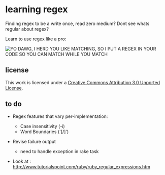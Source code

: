 learning regex
==============

Finding regex to be a write once, read zero medium? Dont see whats regular about regex? 

Learn to use regex like a pro:

  ![YO DAWG, I HERD YOU LIKE MATCHING, SO I PUT A REGEX IN YOUR CODE SO YOU CAN MATCH WHILE YOU MATCH](https://github.com/mattdunn/learning-regex/raw/master/lib/xzibit-regex-meme.jpg)

license
-------

This work is licensed under a <a rel="license" href="http://creativecommons.org/licenses/by/3.0/">Creative Commons Attribution 3.0 Unported License</a>.

to do
-----
  * Regex features that vary per-implementation:
    * Case insensitivity (-i)
    * Word Boundaries ('[/<king/>]')

  * Revise failure output
    * need to handle exception in rake task 

  * Look at : http://www.tutorialspoint.com/ruby/ruby_regular_expressions.htm